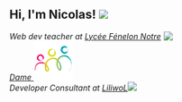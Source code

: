 <h2> Hi, I'm Nicolas! <img src="https://avatars.githubusercontent.com/u/1199051?v=4" width="50"></h2>

<img align='right' src="https://avatars.githubusercontent.com/u/1199051?v=4" width="230">

<p><em>Web dev teacher at <a href="https://fenelon-notredame.com">Lycée Fénelon Notre Dame  <img src="https://github.com/LiliwoL/LiliwoL/blob/main/fenelon.png?raw=true" width="70"></a></br>Developer Consultant at <a href="https://www.liliwol.fr">LiliwoL</a><img src="https://www.root-me.org/IMG/logo/auton697507.png?1674410558" width="30"> 
</em></p>

